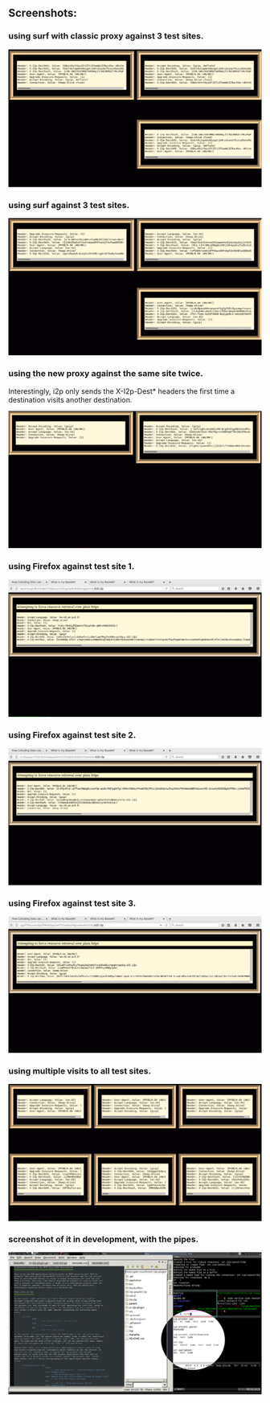 Screenshots:
------------

### using surf with classic proxy against 3 test sites.

![Proof-of-Concept using surf with classic proxy against 3 test sites.](screenshot-classic.png)

### using surf against 3 test sites.

![Proof-of-Concept using surf against 3 test sites.](screenshot-browser.png)

### using the new proxy against the same site twice.

Interestingly, i2p only sends the X-I2p-Dest* headers the first time a
destination visits another destination.

![Proof-of-Concept using the new proxy against the same site twice.](screenshot-browser-samesite.png)

### using Firefox against test site 1.

![Proof-of-Concept using Firefox against test site 1.](screenshot-firefox-1.png)

### using Firefox against test site 2.

![Proof-of-Concept using Firefox against test site 2.](screenshot-firefox-2.png)

### using Firefox against test site 3.

![Proof-of-Concept using Firefox against test site 3.](screenshot-firefox-3.png)

### using multiple visits to all test sites.

![Proof-of-Concept using multiple visits to all test sites.](screenshot-multivisit.png)

### screenshot of it in development, with the pipes.

![Proof-of-Concept screenshot of it in development, with the pipes.](screenshot-pipes.png)
